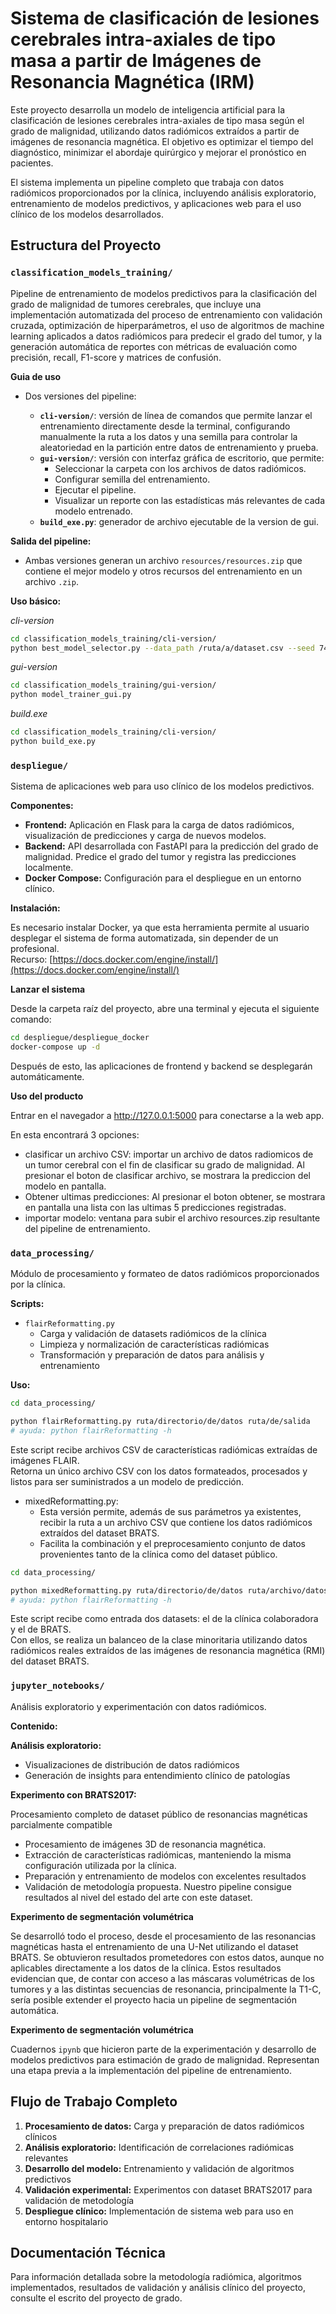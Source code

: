 # Sistema de clasificación de lesiones cerebrales intra-axiales de tipo masa a partir de Imágenes de Resonancia Magnética (IRM)

Este proyecto desarrolla un modelo de inteligencia artificial para la clasificación de lesiones cerebrales intra-axiales de tipo masa según el grado de malignidad, utilizando datos radiómicos extraídos a partir de imágenes de resonancia magnética. El objetivo es optimizar el tiempo del diagnóstico, minimizar el abordaje quirúrgico y mejorar el pronóstico en pacientes.

El sistema implementa un pipeline completo que trabaja con datos radiómicos proporcionados por la clínica, incluyendo análisis exploratorio, entrenamiento de modelos predictivos, y aplicaciones web para el uso clínico de los modelos desarrollados. 

## Estructura del Proyecto

### `classification_models_training/`

Pipeline de entrenamiento de modelos predictivos para la clasificación del grado de malignidad de tumores cerebrales, que incluye una implementación automatizada del proceso de entrenamiento con validación cruzada, optimización de hiperparámetros, el uso de algoritmos de machine learning aplicados a datos radiómicos para predecir el grado del tumor, y la generación automática de reportes con métricas de evaluación como precisión, recall, F1-score y matrices de confusión.

**Guia de uso**
- Dos versiones del pipeline:
    * **`cli-version/`**: versión de línea de comandos que permite lanzar el entrenamiento directamente desde la terminal, configurando manualmente la ruta a los datos y una semilla para controlar la aleatoriedad en la partición entre datos de entrenamiento y prueba.

    - **`gui-version/`**: versión con interfaz gráfica de escritorio, que permite:
        - Seleccionar la carpeta con los archivos de datos radiómicos.
        - Configurar semilla del entrenamiento.
        - Ejecutar el pipeline.
        - Visualizar un reporte con las estadísticas más relevantes de cada modelo entrenado.
    - **`build_exe.py`**: generador de archivo ejecutable de la version de gui. 

**Salida del pipeline:**

- Ambas versiones generan un archivo `resources/resources.zip` que contiene el mejor modelo y otros recursos del entrenamiento en un archivo `.zip`.

**Uso básico:**

*cli-version*
```bash
cd classification_models_training/cli-version/
python best_model_selector.py --data_path /ruta/a/dataset.csv --seed 744193200
```

*gui-version*
```bash
cd classification_models_training/gui-version/
python model_trainer_gui.py
```
*build.exe*
```bash
cd classification_models_training/cli-version/
python build_exe.py
```

### `despliegue/`

Sistema de aplicaciones web para uso clínico de los modelos predictivos.

**Componentes:**

- **Frontend:** Aplicación en Flask para la carga de datos radiómicos, visualización de predicciones y carga de nuevos modelos.  
- **Backend:** API desarrollada con FastAPI para la predicción del grado de malignidad. Predice el grado del tumor y registra las predicciones localmente.  
- **Docker Compose:** Configuración para el despliegue en un entorno clínico.

**Instalación:**

Es necesario instalar Docker, ya que esta herramienta permite al usuario desplegar el sistema de forma automatizada, sin depender de un profesional.  
Recurso: [https://docs.docker.com/engine/install/](https://docs.docker.com/engine/install/)

**Lanzar el sistema**

Desde la carpeta raíz del proyecto, abre una terminal y ejecuta el siguiente comando:

```bash
cd despliegue/despliegue_docker
docker-compose up -d

```
Después de esto, las aplicaciones de frontend y backend se desplegarán automáticamente.


**Uso del producto**

Entrar en el navegador a http://127.0.0.1:5000 para conectarse a la web app.

En esta encontrará 3 opciones:

- clasificar un archivo CSV: importar un archivo de datos radiomicos de un tumor cerebral con el fin de clasificar su grado de malignidad. Al presionar el boton de clasificar archivo, se mostrara la prediccion del modelo en pantalla.
- Obtener ultimas predicciones: Al presionar el boton obtener, se mostrara en pantalla una lista con las ultimas 5 predicciones registradas.
- importar modelo: ventana para subir el archivo resources.zip resultante del pipeline de entrenamiento. 



### `data_processing/`

Módulo de procesamiento y formateo de datos radiómicos proporcionados por la clínica.

**Scripts:**

- `flairReformatting.py`  
  - Carga y validación de datasets radiómicos de la clínica  
  - Limpieza y normalización de características radiómicas  
  - Transformación y preparación de datos para análisis y entrenamiento

**Uso:**
```bash
cd data_processing/

python flairReformatting.py ruta/directorio/de/datos ruta/de/salida
# ayuda: python flairReformatting -h
```
Este script recibe archivos CSV de características radiómicas extraídas de imágenes FLAIR.  
Retorna un único archivo CSV con los datos formateados, procesados y listos para ser suministrados a un modelo de predicción.


- mixedReformatting.py:  
  - Esta versión permite, además de sus parámetros ya existentes, recibir la ruta a un archivo CSV que contiene los datos radiómicos extraídos del dataset BRATS.  
  - Facilita la combinación y el preprocesamiento conjunto de datos provenientes tanto de la clínica como del dataset público.

```bash
cd data_processing/

python mixedReformatting.py ruta/directorio/de/datos ruta/archivo/datos/brats ruta/de/salida
# ayuda: python flairReformatting -h
```
Este script recibe como entrada dos datasets: el de la clínica colaboradora y el de BRATS.  
Con ellos, se realiza un balanceo de la clase minoritaria utilizando datos radiómicos reales extraídos de las imágenes de resonancia magnética (RMI) del dataset BRATS.

### `jupyter_notebooks/`
Análisis exploratorio y experimentación con datos radiómicos.

**Contenido:**

**Análisis exploratorio:** 
- Visualizaciones de distribución de datos radiómicos
- Generación de insights para entendimiento clínico de patologías

**Experimento con BRATS2017:** 

Procesamiento completo de dataset público de resonancias magnéticas parcialmente compatible
  - Procesamiento de imágenes 3D de resonancia magnética.
  - Extracción de características radiómicas, manteniendo la misma configuración utilizada por la clínica.
  - Preparación y entrenamiento de modelos con excelentes resultados
  - Validación de metodología propuesta. Nuestro pipeline consigue resultados al nivel del estado del arte con este dataset.


**Experimento de segmentación volumétrica**

Se desarrolló todo el proceso, desde el procesamiento de las resonancias magnéticas hasta el entrenamiento de una U-Net utilizando el dataset BRATS. Se obtuvieron resultados prometedores con estos datos, aunque no aplicables directamente a los datos de la clínica. Estos resultados evidencian que, de contar con acceso a las máscaras volumétricas de los tumores y a las distintas secuencias de resonancia, principalmente la T1-C, sería posible extender el proyecto hacia un pipeline de segmentación automática.

**Experimento de segmentación volumétrica**

Cuadernos `ipynb` que hicieron parte de la experimentación y desarrollo de modelos predictivos para estimación de grado de malignidad. 
Representan una etapa previa a la implementación del pipeline de entrenamiento.


## Flujo de Trabajo Completo

1. **Procesamiento de datos:** Carga y preparación de datos radiómicos clínicos
2. **Análisis exploratorio:** Identificación de correlaciones radiómicas relevantes
3. **Desarrollo del modelo:** Entrenamiento y validación de algoritmos predictivos
4. **Validación experimental:** Experimentos con dataset BRATS2017 para validación de metodología
5. **Despliegue clínico:** Implementación de sistema web para uso en entorno hospitalario


## Documentación Técnica

Para información detallada sobre la metodología radiómica, algoritmos implementados, resultados de validación y análisis clínico del proyecto, consulte el escrito del proyecto de grado.
